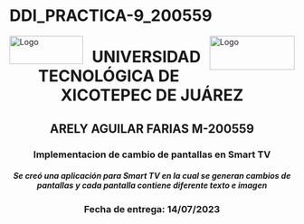 # DDI_PRACTICA-9_200559
<p>
<img src=https://github.com/Arely2409/DDI_TAREA-3_200559/assets/84819096/285c9e31-8d65-443f-a1ba-f252963cd261 alt="Logo" width="130" height="50" align="left"> <img src=https://github.com/Arely2409/DDI_TAREA-3_200559/assets/84819096/d6991d80-8278-4a17-b4ca-433d1b6241df alt="Logo" width="150" height="60" align="right"> 
</p>

<P>
  <h1 align="center">UNIVERSIDAD TECNOLÓGICA DE XICOTEPEC DE JUÁREZ</h1>
  <h2 align="center">ARELY AGUILAR FARIAS M-200559</h2>
  <h3 align="center">Implementacion de cambio de pantallas en Smart TV</h3>
  <h5 align="center">Se creó una aplicación para Smart TV en la cual se generan cambios de pantallas y cada pantalla contiene diferente texto e imagen</h5>
  <h3 align="center">Fecha de entrega: 14/07/2023</h3>
</P>
